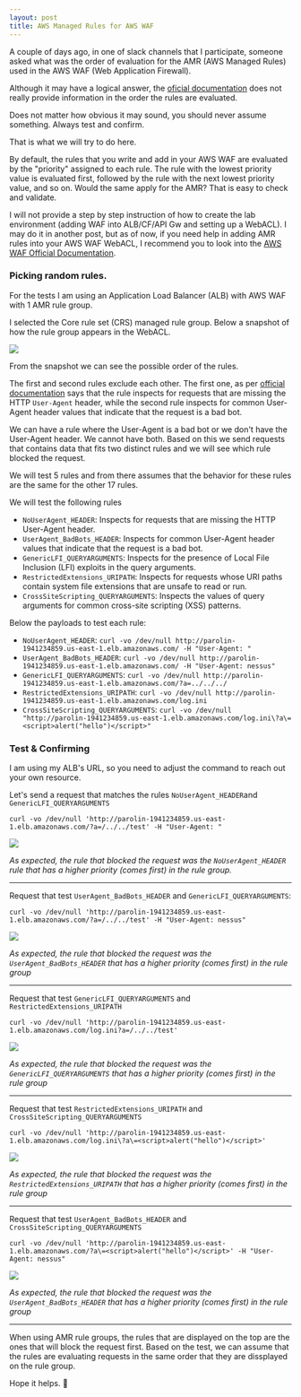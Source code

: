 ```yaml
---
layout: post
title: AWS Managed Rules for AWS WAF
---
```


A couple of days ago, in one of slack channels that I participate, someone asked what was the order of evaluation for the AMR (AWS Managed Rules) used in the AWS WAF (Web Application Firewall).

Although it may have a logical answer, the [oficial documentation](https://docs.aws.amazon.com/waf/latest/developerguide/aws-managed-rule-groups.html) does not really provide information in the order the rules are evaluated. 

Does not matter how obvious it may sound, you should never assume something. Always test and confirm.

That is what we will try to do here.

By default, the rules that you write and add in your AWS WAF are evaluated by the "priority" assigned to each rule. The rule with the lowest priority value is evaluated first, followed by the rule with the next lowest priority value, and so on. Would the same apply for the AMR? That is easy to check and validate.

I will not provide a step by step instruction of how to create the lab environment (adding WAF into ALB/CF/API Gw and setting up a WebACL). I may do it in another post, but as of now, if you need help in adding AMR rules into your AWS WAF WebACL, I recommend you to look into the [AWS WAF Official Documentation](https://docs.aws.amazon.com/waf/latest/developerguide/getting-started.html).

### Picking random rules.

For the tests I am using an Application Load Balancer (ALB) with AWS WAF with 1 AMR rule group.

I selected the Core rule set (CRS) managed rule group. Below a snapshot of how the rule group appears in the WebACL. 

![](../images/AWS-Managed-Rules-for-WAF/AMR-CRS-rulegroup.png)

From the snapshot we can see the possible order of the rules. 

The first and second rules exclude each other. The first one, as per [official documentation](https://docs.aws.amazon.com/waf/latest/developerguide/aws-managed-rule-groups-baseline.html#aws-managed-rule-groups-baseline-crs) says that the rule inspects for requests that are missing the HTTP `User-Agent` header, while the second rule inspects for common User-Agent header values that indicate that the request is a bad bot.

We can have a rule where the User-Agent is a bad bot or we don't have the User-Agent header. We cannot have both. Based on this we send requests that contains data that fits two distinct rules and we will see which rule blocked the request.

We will test 5 rules and from there assumes that the behavior for these rules are the same for the other 17 rules.

We will test the following rules
* `NoUserAgent_HEADER`: Inspects for requests that are missing the HTTP User-Agent header.
* `UserAgent_BadBots_HEADER`: Inspects for common User-Agent header values that indicate that the request is a bad bot.
* `GenericLFI_QUERYARGUMENTS`: Inspects for the presence of Local File Inclusion (LFI) exploits in the query arguments.
* `RestrictedExtensions_URIPATH`: Inspects for requests whose URI paths contain system file extensions that are unsafe to read or run.
* `CrossSiteScripting_QUERYARGUMENTS`: Inspects the values of query arguments for common cross-site scripting (XSS) patterns.

Below the payloads to test each rule:
* `NoUserAgent_HEADER`: `curl -vo /dev/null http://parolin-1941234859.us-east-1.elb.amazonaws.com/ -H "User-Agent: "`
* `UserAgent_BadBots_HEADER`: `curl -vo /dev/null http://parolin-1941234859.us-east-1.elb.amazonaws.com/ -H "User-Agent: nessus"`
* `GenericLFI_QUERYARGUMENTS`: `curl -vo /dev/null http://parolin-1941234859.us-east-1.elb.amazonaws.com/?a=../../../`
* `RestrictedExtensions_URIPATH`: `curl -vo /dev/null http://parolin-1941234859.us-east-1.elb.amazonaws.com/log.ini` 
* `CrossSiteScripting_QUERYARGUMENTS`: `curl -vo /dev/null "http://parolin-1941234859.us-east-1.elb.amazonaws.com/log.ini\?a\=<script>alert("hello")</script>"`


### Test & Confirming

I am using my ALB's URL, so you need to adjust the command to reach out your own resource. 

Let's send a request that matches the rules `NoUserAgent_HEADER`and `GenericLFI_QUERYARGUMENTS`

`curl -vo /dev/null 'http://parolin-1941234859.us-east-1.elb.amazonaws.com/?a=/../../test' -H "User-Agent: "`

![](../images/AWS-Managed-Rules-for-WAF/ruleNoUAxLFI.png)

*As expected, the rule that blocked the request was the `NoUserAgent_HEADER` rule that has a higher priority (comes first) in the rule group.*

---

Request that test `UserAgent_BadBots_HEADER` and `GenericLFI_QUERYARGUMENTS`:

`curl -vo /dev/null 'http://parolin-1941234859.us-east-1.elb.amazonaws.com/?a=/../../test' -H "User-Agent: nessus"`

![](../images/AWS-Managed-Rules-for-WAF/ruleBadBotsxLFI.png)

*As expected, the rule that blocked the request was the `UserAgent_BadBots_HEADER` that has a higher priority (comes first) in the rule group*

---

Request that test `GenericLFI_QUERYARGUMENTS` and `RestrictedExtensions_URIPATH`

`curl -vo /dev/null 'http://parolin-1941234859.us-east-1.elb.amazonaws.com/log.ini?a=/../../test'`

![](../images/AWS-Managed-Rules-for-WAF/ruleLFIxRestrictedExtensions.png)

*As expected, the rule that blocked the request was the `GenericLFI_QUERYARGUMENTS` that has a higher priority (comes first) in the rule group*

---

Request that test `RestrictedExtensions_URIPATH` and `CrossSiteScripting_QUERYARGUMENTS`

`curl -vo /dev/null 'http://parolin-1941234859.us-east-1.elb.amazonaws.com/log.ini\?a\=<script>alert("hello")</script>'`

![](../images/AWS-Managed-Rules-for-WAF/ruleRestrictedExtensionxXSS.png)

*As expected, the rule that blocked the request was the `RestrictedExtensions_URIPATH` that has a higher priority (comes first) in the rule group*

---

Request that test `UserAgent_BadBots_HEADER` and `CrossSiteScripting_QUERYARGUMENTS`

`curl -vo /dev/null 'http://parolin-1941234859.us-east-1.elb.amazonaws.com/?a\=<script>alert("hello")</script>' -H "User-Agent: nessus"`

![](../images/AWS-Managed-Rules-for-WAF/ruleBadBotxXSS.png)

*As expected, the rule that blocked the request was the `UserAgent_BadBots_HEADER` that has a higher priority (comes first) in the rule group*

---

When using AMR rule groups, the rules that are displayed on the top are the ones that will block the request first. Based on the test, we can assume that the rules are evaluating requests in the same order that they are dissplayed on the rule group.


Hope it helps. 🤘

